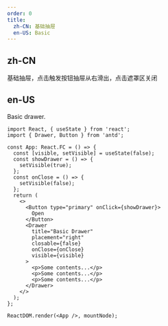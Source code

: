 ```yaml
---
order: 0
title:
  zh-CN: 基础抽屉
  en-US: Basic
---
```


## zh-CN

基础抽屉，点击触发按钮抽屉从右滑出，点击遮罩区关闭

## en-US

Basic drawer.

```tsx
import React, { useState } from 'react';
import { Drawer, Button } from 'antd';

const App: React.FC = () => {
  const [visible, setVisible] = useState(false);
  const showDrawer = () => {
    setVisible(true);
  };
  const onClose = () => {
    setVisible(false);
  };
  return (
    <>
      <Button type="primary" onClick={showDrawer}>
        Open
      </Button>
      <Drawer
        title="Basic Drawer"
        placement="right"
        closable={false}
        onClose={onClose}
        visible={visible}
      >
        <p>Some contents...</p>
        <p>Some contents...</p>
        <p>Some contents...</p>
      </Drawer>
    </>
  );
};

ReactDOM.render(<App />, mountNode);
```

<style>
[data-theme='compact'] .kenshin-drawer-body p {
  margin-bottom: 0;
}
</style>
